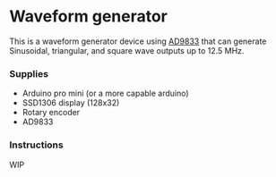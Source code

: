 # Waveform generator

This is a waveform generator device using [AD9833](https://www.analog.com/media/en/technical-documentation/data-sheets/ad9833.pdf) that can generate Sinusoidal, triangular, and square wave outputs up to 12.5 MHz.

### Supplies
- Arduino pro mini (or a more capable arduino)
- SSD1306 display (128x32)
- Rotary encoder
- AD9833

### Instructions

WIP
